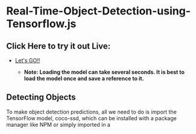 # Real-Time-Object-Detection-using-Tensorflow.js

## Click Here to try it out Live:
* [Let's GO!!](https://jlo24226ww.codesandbox.io/)
  
  
  * **Note: Loading the model can take several seconds. It is best to load the model once and save a reference to it.**

## Detecting Objects
To make object detection predictions, all we need to do is import the TensorFlow model, coco-ssd, which can be installed with a package manager like NPM or simply imported in a <script> tag. We can then load the model, and make a prediction.
  
 ```
import * as cocoSsd from "@tensorflow-models/coco-ssd";
const image = document.getElementById("image")
cocoSsd.load()
  .then(model => model.detect(image))
  .then(predictions => console.log(predictions))
```
  
 
The image we pass into the detection function is just a reference to the html <img> tag:
```
<img id="image" src="image_url">

``` 

After we get our prediction, we need a way to display it to the screen. It should look something like this:

```
[{
  bbox: [x, y, width, height],
  class: "cat",
  score: 0.8380282521247864
}]

``` 

We then use the <canvas> element:

```
<canvas id="canvas">
``` 

The canvas element allows us to use the strokeRect function, which maps perfectly with our prediction results:

```
const x = prediction.bbox[0];
const y = prediction.bbox[1];
const width = prediction.bbox[2];
const height = prediction.bbox[3];

const canvas = document.getElementById("canvas");
const ctx = canvas.getContext("2d");

ctx.strokeRect(x, y, width, height);
``` 



## Streaming from the Webcam
To run real-time detection on a webcam stream is almost as easy as changing from an <img> tag, to a <video> tag …with the simple exception of this giant blob of code to start up the webcam:
  
 ```
const video = document.getElementById("video")
    
navigator.mediaDevices
  .getUserMedia({
    audio: false,
    video: {
      facingMode: "user",
      width: 600,
      height: 500
    }
  })
  .then(stream => {
    video.srcObject = stream
    video.onloadedmetadata = () => {
      video.play()
    }
  })
  
```  

We can then just pass our video element to our model for detection. However, this time we are going to call requestAnimationFrame which will call our detection function over and over in an infinite loop as fast as it can, skipping frames when it can’t keep up.

``` 
function detectFrame() {
  model.detect(video).then(predictions => {
    renderOurPredictions(predictions)
    requestAnimationFrame(detectFrame)
  })
}

``` 
  
## Dependencies:

* [Tensorflow Models: Coco SSD](https://www.npmjs.com/package/@tensorflow-models/coco-ssd) - Object detection model that aims to localize and identify multiple objects in a single image.
* [Tensorflow.js](https://www.npmjs.com/package/@tensorflow/tfjs) - TensorFlow.js is an open-source hardware-accelerated JavaScript library for training and deploying machine learning models.
* [React](https://www.npmjs.com/package/react) - React is a JavaScript library for creating user interfaces.
* [React DOM](https://www.npmjs.com/package/react-dom) - This package serves as the entry point to the DOM and server renderers for React. It is intended to be paired with the generic React package, which is shipped as react to npm.
* [React Scripts](https://www.npmjs.com/package/react-scripts) - This package includes scripts and configuration used by Create React App.




